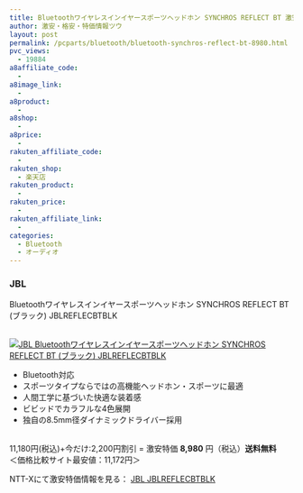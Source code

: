 ```yaml
---
title: Bluetoothワイヤレスインイヤースポーツヘッドホン SYNCHROS REFLECT BT 激安特価8,980円！送料無料！
author: 激安・格安・特価情報ツウ
layout: post
permalink: /pcparts/bluetooth/bluetooth-synchros-reflect-bt-8980.html
pvc_views:
  - 19884
a8affiliate_code:
  - 
a8image_link:
  - 
a8product:
  - 
a8shop:
  - 
a8price:
  - 
rakuten_affiliate_code:
  - 
rakuten_shop:
  - 楽天店
rakuten_product:
  - 
rakuten_price:
  - 
rakuten_affiliate_link:
  - 
categories:
  - Bluetooth
  - オーディオ
---
```

### JBL  
Bluetoothワイヤレスインイヤースポーツヘッドホン SYNCHROS REFLECT BT (ブラック) JBLREFLECBTBLK

<div class="img-bg2 img_L">
  <a href="http://px.a8.net/svt/ejp?a8mat=ZYP6S+8IMA3E+S1Q+BWGDT&#038;a8ejpredirect=http://nttxstore.jp/_II_JL14743514" target="_blank"><br /> <img border="0" alt="JBL Bluetoothワイヤレスインイヤースポーツヘッドホン SYNCHROS REFLECT BT (ブラック) JBLREFLECBTBLK" src="http://i1.wp.com/image.nttxstore.jp/l2_images/J/JL/JL14743514.jpg?w=120" data-recalc-dims="1" /></a>
</div>

<!--more-->

  * Bluetooth対応
  * スポーツタイプならではの高機能ヘッドホン・スポーツに最適
  * 人間工学に基づいた快適な装着感
  * ビビッドでカラフルな4色展開
  * 独自の8.5mm径ダイナミックドライバー採用

<br clear="all" />11,180円(税込)+今だけ:2,200円割引 = 激安特価 <span class="tokka-price"><strong>8,980</strong></span> 円（税込）**送料無料**  
＜価格比較サイト最安値：11,172円＞  
  
NTT-Xにて激安特価情報を見る： <span class="fs150p"><a href="http://px.a8.net/svt/ejp?a8mat=ZYP6S+8IMA3E+S1Q+BWGDT&#038;a8ejpredirect=http://nttxstore.jp/_II_JL14743514" target="_blank">JBL JBLREFLECBTBLK</a></span>